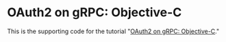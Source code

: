 # OAuth2 on gRPC: Objective-C

This is the supporting code for the tutorial "[OAuth2 on gRPC: Objective-C](https://grpc.io/docs/tutorials/auth/oauth2-objective-c.html)."
